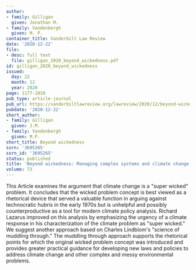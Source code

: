 ```yaml
---
author:
- family: Gilligan
  given: Jonathan M.
- family: Vandenbergh
  given: M. P.
container_title: Vanderbilt Law Review
date: '2020-12-22'
file:
- desc: full text
  file: gilligan_2020_beyond_wickedness.pdf
id: gilligan_2020_beyond_wickedness
issued:
  day: 22
  month: 12
  year: 2020
page: 1177-1810
pub_type: article-journal
pub_url: https://vanderbiltlawreview.org/lawreview/2020/12/beyond-wickedness-managing-complex-systems-and-climate-change/
pubdate: '2020-12-22'
short_author:
- family: Gilligan
  given: J.M.
- family: Vandenbergh
  given: M.P.
short_title: Beyond wickedness
ssrn: '3695265'
ssrn_id: '3695265'
status: published
title: 'Beyond wickedness: Managing complex systems and climate change'
volume: 73
---
```

This Article examines the argument that climate change is a &quot;super wicked&quot; problem. It concludes that the wicked problem concept is best viewed as a rhetorical device that served a valuable function in arguing against technocratic hubris in the early 1970s but is unhelpful and possibly counterproductive as a tool for modern climate policy analysis. Richard Lazarus improved on this analysis by emphasizing the urgency of a climate response in his characterization of the climate problem as &quot;super wicked.&quot; We suggest another approach based on Charles Lindblom&#x27;s &quot;science of muddling through.&quot; The muddling through approach supports the rhetorical points for which the original wicked problem concept was introduced and provides greater practical guidance for developing new laws and policies to address climate change and other complex and messy environmental problems.
